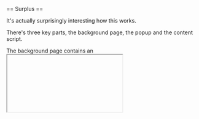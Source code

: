 == Surplus == 

It's actually surprisingly interesting how this works.

There's three key parts, the background page, the popup and the content script.

The background page contains an <iframe> which points to Google Blog Search. Google Blog Search was chosen because it had the new Google bar, has few dynamic elements so the page should load quickly, and looks fairly abandoned and probably won't change for future compatibility's sake. Google Blog Search is pointed to a certain URL which fires a specific content script which reformats the page to work better as a popup. 

The content script also periodically polls the DOM for the number of notifications every two seconds and sends it to the background page which uses <canvas> to generate the icon.

When the button is clicked, Chrome opens up the popup element. That popup element then sends a trigger to the background page, which signals to the content script, which then signals Google Blog Search's toolbar to expand the notification section (this internally, sends a signal to create a new iframe within Google which does some fascinating stuff that I don't bother with). 

Then the popup does something pretty interesting. It runs adoptNode, which is part of Webkit's Magic iframe feature. It then transplants the body of the iframe over to that popup.

When the popup is closed, that is, when the unload event is fired, it sends the frame back to the background page.

== Name ==

As for the name, in the twelve seconds between when I knew I was going to start the project and was going to start coding, I had to answer what was probably the hardest problem of any project: finding a name. I figured why not do a cat /usr/share/dict/words | grep plus, just because I heard a cool pun about Google+ yesterday. There were basically three words, nonplus, plush and surplus. Plush is cute because I kept thinking of my giant stuffed pikachu that I got when I was six, but the connection between plush and plus is pretty abstract. Nonplus means, literally "confused", and that's not something any interaction designer would want. Surplus is nice, because it has this mythical fairy tale property (US government having a surplus?) and that's a nice (warm and cuddly like a pikachu) connotation. So thereafter, a project was named.

== Timeline (June 30, 2011 EST) ==

* 4:14pm Started project 
* 4:21pm Icon work
* 4:24pm Manifestation
* 4:36pm Content Scripts on hidden frames argh
* 4:59pm Done with styling
* 5:22pm Perfected popup interaction
* 6:13pm Done
* 7:18pm Updating Readme

== TODO: ==

* Account Switching Support (yes, I actually have multiple accounts but it never occurred to me because my first one is the one I use with google+)
* There's this really annoying problem with scrolling dying every so often. Argh.
